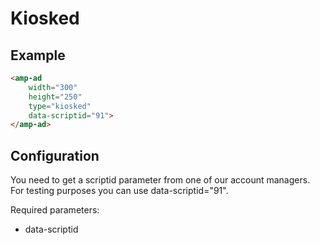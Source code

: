 <!---
Copyright 2016 The AMP HTML Authors. All Rights Reserved.

Licensed under the Apache License, Version 2.0 (the "License");
you may not use this file except in compliance with the License.
You may obtain a copy of the License at

      http://www.apache.org/licenses/LICENSE-2.0

Unless required by applicable law or agreed to in writing, software
distributed under the License is distributed on an "AS-IS" BASIS,
WITHOUT WARRANTIES OR CONDITIONS OF ANY KIND, either express or implied.
See the License for the specific language governing permissions and
limitations under the License.
-->

# Kiosked

## Example

```html
<amp-ad
    width="300"
    height="250"
    type="kiosked"
    data-scriptid="91">
</amp-ad>
```

## Configuration

You need to get a scriptid parameter from one of our account managers. 
For testing purposes you can use data-scriptid="91".

Required parameters:

- data-scriptid
